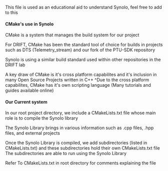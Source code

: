 This file is used as an educational aid to understand Synolo, feel free to add to this

#### CMake's use in Synolo
CMake is a system that manages the build system for our project

For DRIFT, CMake has been the standard tool of choice for builds in projects such as DTS (Telemetry_stream) and our fork of the PTU-SDK repository

Synolo is using a similar build standard used within other repositories in the DRIFT lab

A key draw of CMake is it's cross platform capabilites and it's inclusion in many Open Source Projects written in C++
^Due to the cross platform capabilites, CMake has it's own scripting language (Many tutorials and guides available online)


#### Our Current system
In our root project directory, we include a CMakeLists.txt file whose main role is to compile the Synolo library

The Synolo Library brings in various information such as .cpp files, .hpp files, and external projects

Once the Synolo Library is compiled, we add subdirectories (listed in CMakeLists.txt) and these subdirectories hold their own CMakeLists.txt file
    The subdirectories are able to run using the Synolo Library
    

Refer To CMakeLists.txt in root directory for comments explaining the file